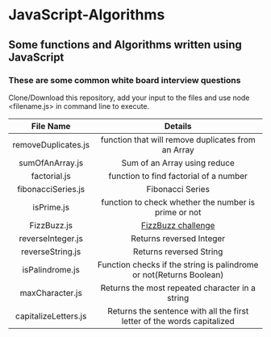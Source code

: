 # JavaScript-Algorithms
## Some functions and Algorithms written using JavaScript <br />
### These are some common white board interview questions
Clone/Download this repository, add your input to the files and use node <filename.js> in command line to execute. <br/>

| File Name           | Details                                                    |
| :-------------:     |:----------------------------------------------------------:| 
| removeDuplicates.js | function that will remove duplicates from an Array  | 
| sumOfAnArray.js     | Sum of  an Array using reduce                          |   
| factorial.js        | function to find factorial of a number     |
| fibonacciSeries.js  | Fibonacci Series                                           |
| isPrime.js          | function to check whether the number is prime or not   |
| FizzBuzz.js         | [FizzBuzz challenge](https://en.wikipedia.org/wiki/Fizz_buzz)|
| reverseInteger.js   | Returns reversed Integer                                   |
| reverseString.js    | Returns reversed String                                    |
|isPalindrome.js      |Function checks if the string is palindrome or not(Returns Boolean)|
|maxCharacter.js         | Returns the most repeated character in a string|
|capitalizeLetters.js| Returns the sentence with all the first letter of the words capitalized|
